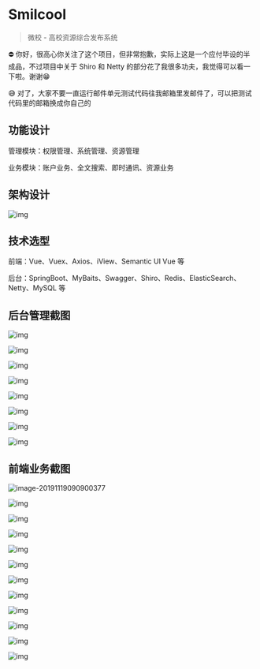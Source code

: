 # Smilcool 

> 微校 - 高校资源综合发布系统

⛔️ 你好，很高心你关注了这个项目，但非常抱歉，实际上这是一个应付毕设的半成品，不过项目中关于 Shiro 和 Netty 的部分花了我很多功夫，我觉得可以看一下啦。谢谢😁

😅 对了，大家不要一直运行邮件单元测试代码往我邮箱里发邮件了，可以把测试代码里的邮箱换成你自己的

## 功能设计

管理模块：权限管理、系统管理、资源管理

业务模块：账户业务、全文搜索、即时通讯、资源业务

## 架构设计

![img](assets/wpspusgGj.png)

## 技术选型

前端：Vue、Vuex、Axios、iView、Semantic UI Vue 等

后台：SpringBoot、MyBaits、Swagger、Shiro、Redis、ElasticSearch、Netty、MySQL 等

## 后台管理截图

![img](assets/wps5U3Cr8.jpg)

![img](assets/wps83vtGt.jpg)

![img](assets/wpsjtk3bU.jpg)

![img](assets/wpsptV2ws.jpg)

![img](assets/wpsqZYS2e.jpg)

![img](assets/wpswPtoa5.jpg)

![img](assets/wpsUsnpby.jpg)

![img](assets/wps3CMd90.jpg)

## 前端业务截图

![image-20191119090900377](assets/image-20191119090900377.png)

![img](assets/wpsPQ3pg5.jpg)

![img](assets/wps1rp3ad.jpg)

![img](assets/wpswJ0RQx.jpg)

![img](assets/wpscidny6.jpg)

![img](assets/wpsNQRxMF.jpg)

![img](assets/wpsJ1U3nl.jpg)

![img](assets/wpsYQxPOl.jpg)

![img](assets/wpsA3Zu4f.jpg)

![img](assets/wpsobO9qZ.jpg)

![img](assets/wpsKbZn4G.jpg)

![img](assets/wps8BxBdh.jpg)
